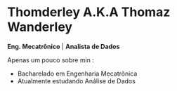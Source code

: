 
# Thomderley A.K.A Thomaz Wanderley

**Eng. Mecatrônico** | **Analista de Dados**


Apenas um pouco sobre min :

* Bacharelado em Engenharia Mecatrônica
* Atualmente estudando Análise de Dados
